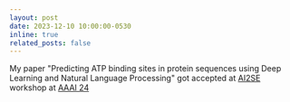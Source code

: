 ```yaml
---
layout: post
date: 2023-12-10 10:00:00-0530
inline: true
related_posts: false
---
```


My paper "Predicting ATP binding sites in protein sequences using Deep Learning and Natural Language Processing" got accepted at <a href="https://ai-2-ase.github.io">AI2SE</a> workshop at <a href="https://aaai.org/aaai-conference/">AAAI 24</a> 
